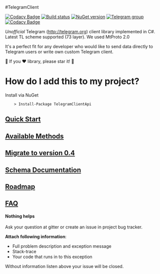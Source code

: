 #TelegramClient

[![Codacy Badge](https://api.codacy.com/project/badge/Grade/d3458fb536684c8c82553caaf821888c)](https://app.codacy.com/app/OpenTl/TelegramClient?utm_source=github.com&utm_medium=referral&utm_content=vik-borisov/TelegramClient&utm_campaign=badger)
[![Build status](https://ci.appveyor.com/api/projects/status/uia4ljj11m02omj3?svg=true)](https://ci.appveyor.com/project/vik_borisov/telegramclient)
[![NuGet version](https://badge.fury.io/nu/telegramclientapi.svg)](https://badge.fury.io/nu/telegramclientapi)
[![Telegram group](https://img.shields.io/badge/TELEGRAM-GROUP-green.svg)](https://t.me/joinchat/D1EEGBGwdrHcoNbzXALYPg)
[![Codacy Badge](https://api.codacy.com/project/badge/Grade/d3458fb536684c8c82553caaf821888c)](https://www.codacy.com/app/OpenTl/TelegramClient?utm_source=github.com&amp;utm_medium=referral&amp;utm_content=vik-borisov/TelegramClient&amp;utm_campaign=Badge_Grade)

_Unofficial_ Telegram (http://telegram.org) client library implemented in C#. Latest TL scheme supported (73 layer). We used MtProto 2.0

It's a perfect fit for any developer who would like to send data directly to Telegram users or write own custom Telegram client.

:star2: If you :heart: library, please star it! :star2:

# How do I add this to my project?

Install via NuGet

```
	> Install-Package TelegramClientApi
```
## [Quick Start](https://github.com/vik-borisov/TelegramClient/wiki/Quick-Start)

## [Available Methods](https://github.com/vik-borisov/TelegramClient/wiki/Supported-methods)

## [Migrate to version 0.4](https://github.com/vik-borisov/TelegramClient/wiki/Migrate-to-version-0.4)

## [Schema Documentation](https://opentl.github.io/OpenTl.Schema/api/index.html)

## [Roadmap](https://github.com/vik-borisov/TelegramClient/milestones)

## [FAQ](https://github.com/vik-borisov/TelegramClient/wiki/FAQ)

#### Nothing helps
Ask your question at gitter or create an issue in project bug tracker.

**Attach following information**:

* Full problem description and exception message
* Stack-trace
* Your code that runs in to this exception

Without information listen above your issue will be closed. 
